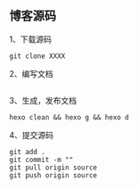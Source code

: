 ## 博客源码

1、下载源码
```
git clone XXXX
```
2、编写文档
```

```
3、生成，发布文档
```
hexo clean && hexo g && hexo d
```
4、提交源码
```
git add .
git commit -m ""
git pull origin source
git push origin source
```
